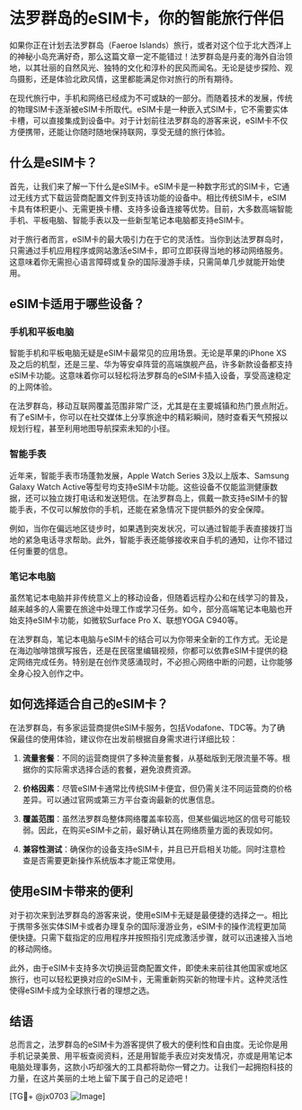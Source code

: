 # 法罗群岛的eSIM卡，你的智能旅行伴侣

如果你正在计划去法罗群岛（Faeroe Islands）旅行，或者对这个位于北大西洋上的神秘小岛充满好奇，那么这篇文章一定不能错过！法罗群岛是丹麦的海外自治领地，以其壮丽的自然风光、独特的文化和淳朴的民风而闻名。无论是徒步探险、观鸟摄影，还是体验北欧风情，这里都能满足你对旅行的所有期待。

在现代旅行中，手机和网络已经成为不可或缺的一部分。而随着技术的发展，传统的物理SIM卡逐渐被eSIM卡所取代。eSIM卡是一种嵌入式SIM卡，它不需要实体卡槽，可以直接集成到设备中。对于计划前往法罗群岛的游客来说，eSIM卡不仅方便携带，还能让你随时随地保持联网，享受无缝的旅行体验。

## 什么是eSIM卡？

首先，让我们来了解一下什么是eSIM卡。eSIM卡是一种数字形式的SIM卡，它通过无线方式下载运营商配置文件到支持该功能的设备中。相比传统SIM卡，eSIM卡具有体积更小、无需更换卡槽、支持多设备连接等优势。目前，大多数高端智能手机、平板电脑、智能手表以及一些新型笔记本电脑都支持eSIM卡。

对于旅行者而言，eSIM卡的最大吸引力在于它的灵活性。当你到达法罗群岛时，只需通过手机应用程序或网站激活eSIM卡，即可立即获得当地的移动网络服务。这意味着你无需担心语言障碍或复杂的国际漫游手续，只需简单几步就能开始使用。

## eSIM卡适用于哪些设备？

### 手机和平板电脑

智能手机和平板电脑无疑是eSIM卡最常见的应用场景。无论是苹果的iPhone XS及之后的机型，还是三星、华为等安卓阵营的高端旗舰产品，许多新款设备都支持eSIM卡功能。这意味着你可以轻松将法罗群岛的eSIM卡插入设备，享受高速稳定的上网体验。

在法罗群岛，移动互联网覆盖范围非常广泛，尤其是在主要城镇和热门景点附近。有了eSIM卡，你可以在社交媒体上分享旅途中的精彩瞬间，随时查看天气预报以规划行程，甚至利用地图导航探索未知的小径。

### 智能手表

近年来，智能手表市场蓬勃发展，Apple Watch Series 3及以上版本、Samsung Galaxy Watch Active等型号均支持eSIM卡功能。这些设备不仅能监测健康数据，还可以独立拨打电话和发送短信。在法罗群岛上，佩戴一款支持eSIM卡的智能手表，不仅可以解放你的手机，还能在紧急情况下提供额外的安全保障。

例如，当你在偏远地区徒步时，如果遇到突发状况，可以通过智能手表直接拨打当地的紧急电话寻求帮助。此外，智能手表还能够接收来自手机的通知，让你不错过任何重要的信息。

### 笔记本电脑

虽然笔记本电脑并非传统意义上的移动设备，但随着远程办公和在线学习的普及，越来越多的人需要在旅途中处理工作或学习任务。如今，部分高端笔记本电脑也开始支持eSIM卡功能，如微软Surface Pro X、联想YOGA C940等。

在法罗群岛，笔记本电脑与eSIM卡的结合可以为你带来全新的工作方式。无论是在海边咖啡馆撰写报告，还是在民宿里编辑视频，你都可以依靠eSIM卡提供的稳定网络完成任务。特别是在创作灵感涌现时，不必担心网络中断的问题，让你能够全身心投入创作之中。

## 如何选择适合自己的eSIM卡？

在法罗群岛，有多家运营商提供eSIM卡服务，包括Vodafone、TDC等。为了确保最佳的使用体验，建议你在出发前根据自身需求进行详细比较：

1. **流量套餐**：不同的运营商提供了多种流量套餐，从基础版到无限流量不等。根据你的实际需求选择合适的套餐，避免浪费资源。
   
2. **价格因素**：尽管eSIM卡通常比传统SIM卡便宜，但仍需关注不同运营商的价格差异。可以通过官网或第三方平台查询最新的优惠信息。

3. **覆盖范围**：虽然法罗群岛整体网络覆盖率较高，但某些偏远地区的信号可能较弱。因此，在购买eSIM卡之前，最好确认其在网络质量方面的表现如何。

4. **兼容性测试**：确保你的设备支持eSIM卡，并且已开启相关功能。同时注意检查是否需要更新操作系统版本才能正常使用。

## 使用eSIM卡带来的便利

对于初次来到法罗群岛的游客来说，使用eSIM卡无疑是最便捷的选择之一。相比于携带多张实体SIM卡或者办理复杂的国际漫游业务，eSIM卡的操作流程更加简便快捷。只需下载指定的应用程序并按照指引完成激活步骤，就可以迅速接入当地的移动网络。

此外，由于eSIM卡支持多次切换运营商配置文件，即使未来前往其他国家或地区旅行，也可以轻松更换对应的eSIM卡，无需重新购买新的物理卡片。这种灵活性使得eSIM卡成为全球旅行者的理想之选。

## 结语

总而言之，法罗群岛的eSIM卡为游客提供了极大的便利性和自由度。无论你是用手机记录美景、用平板查阅资料，还是用智能手表应对突发情况，亦或是用笔记本电脑处理事务，这款小巧却强大的工具都将助你一臂之力。让我们一起拥抱科技的力量，在这片美丽的土地上留下属于自己的足迹吧！

[TG💪+ @jx0703 ![Image](https://github.com/user-attachments/assets/dbca1d08-cadb-493c-b0ec-ad6f7a83f270)]